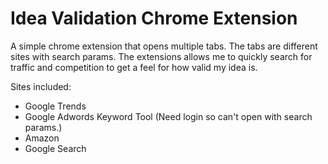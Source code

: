 # Idea Validation Chrome Extension


A simple chrome extension that opens multiple tabs.  The tabs are different sites with search params.
The extensions allows me to quickly search for traffic and competition to get a feel for how valid my
idea is.  


Sites included:

- Google Trends
- Google Adwords Keyword Tool (Need login so can't open with search params.)
- Amazon
- Google Search
